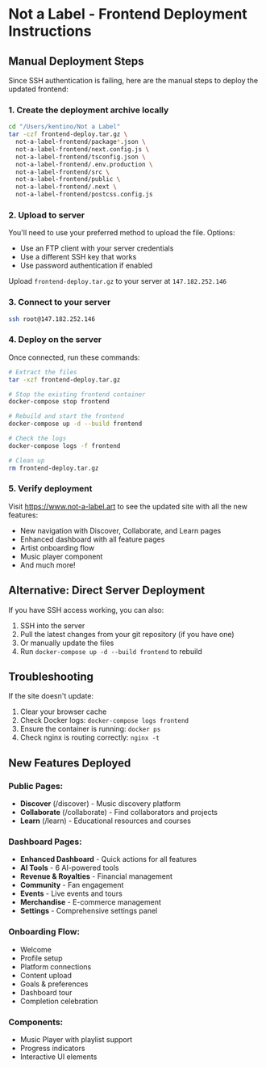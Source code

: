 # Not a Label - Frontend Deployment Instructions

## Manual Deployment Steps

Since SSH authentication is failing, here are the manual steps to deploy the updated frontend:

### 1. Create the deployment archive locally

```bash
cd "/Users/kentino/Not a Label"
tar -czf frontend-deploy.tar.gz \
  not-a-label-frontend/package*.json \
  not-a-label-frontend/next.config.js \
  not-a-label-frontend/tsconfig.json \
  not-a-label-frontend/.env.production \
  not-a-label-frontend/src \
  not-a-label-frontend/public \
  not-a-label-frontend/.next \
  not-a-label-frontend/postcss.config.js
```

### 2. Upload to server

You'll need to use your preferred method to upload the file. Options:
- Use an FTP client with your server credentials
- Use a different SSH key that works
- Use password authentication if enabled

Upload `frontend-deploy.tar.gz` to your server at `147.182.252.146`

### 3. Connect to your server

```bash
ssh root@147.182.252.146
```

### 4. Deploy on the server

Once connected, run these commands:

```bash
# Extract the files
tar -xzf frontend-deploy.tar.gz

# Stop the existing frontend container
docker-compose stop frontend

# Rebuild and start the frontend
docker-compose up -d --build frontend

# Check the logs
docker-compose logs -f frontend

# Clean up
rm frontend-deploy.tar.gz
```

### 5. Verify deployment

Visit https://www.not-a-label.art to see the updated site with all the new features:

- New navigation with Discover, Collaborate, and Learn pages
- Enhanced dashboard with all feature pages
- Artist onboarding flow
- Music player component
- And much more!

## Alternative: Direct Server Deployment

If you have SSH access working, you can also:

1. SSH into the server
2. Pull the latest changes from your git repository (if you have one)
3. Or manually update the files
4. Run `docker-compose up -d --build frontend` to rebuild

## Troubleshooting

If the site doesn't update:
1. Clear your browser cache
2. Check Docker logs: `docker-compose logs frontend`
3. Ensure the container is running: `docker ps`
4. Check nginx is routing correctly: `nginx -t`

## New Features Deployed

### Public Pages:
- **Discover** (/discover) - Music discovery platform
- **Collaborate** (/collaborate) - Find collaborators and projects  
- **Learn** (/learn) - Educational resources and courses

### Dashboard Pages:
- **Enhanced Dashboard** - Quick actions for all features
- **AI Tools** - 6 AI-powered tools
- **Revenue & Royalties** - Financial management
- **Community** - Fan engagement
- **Events** - Live events and tours
- **Merchandise** - E-commerce management
- **Settings** - Comprehensive settings panel

### Onboarding Flow:
- Welcome
- Profile setup
- Platform connections
- Content upload
- Goals & preferences
- Dashboard tour
- Completion celebration

### Components:
- Music Player with playlist support
- Progress indicators
- Interactive UI elements
